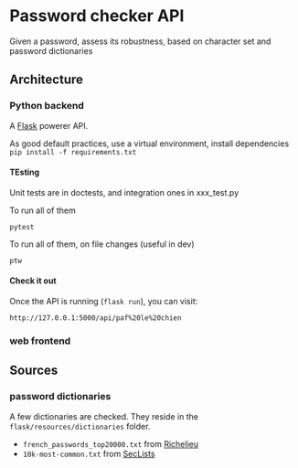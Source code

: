 # Password checker API

Given a password, assess its robustness, based on character set and password dictionaries

## Architecture
### Python backend

A [Flask](https://flask.palletsprojects.com/) powerer API.

As good default practices, use a virtual environment, install dependencies `pip install -f requirements.txt`


#### TEsting

Unit tests are in doctests, and integration ones in xxx_test.py

To run all of them

    pytest 

To run all of them, on file changes (useful in dev)
   
    ptw 

#### Check it out
Once the API is running (`flask run`), you can visit:
```
http://127.0.0.1:5000/api/paf%20le%20chien
```

### web frontend

## Sources
### password dictionaries
A few dictionaries are checked. They reside in the `flask/resources/dictionaries` folder.

  * `french_passwords_top20000.txt` from [Richelieu](https://github.com/tarraschk/richelieu)
  * `10k-most-common.txt` from [SecLists](https://github.com/danielmiessler/SecLists)
